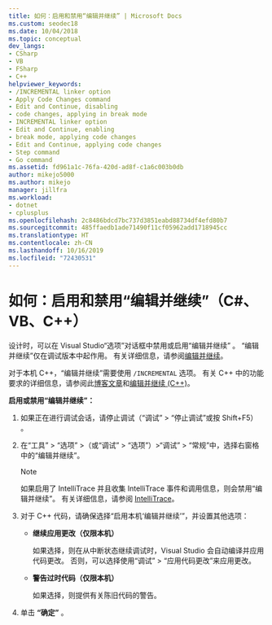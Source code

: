 ```yaml
---
title: 如何：启用和禁用“编辑并继续” | Microsoft Docs
ms.custom: seodec18
ms.date: 10/04/2018
ms.topic: conceptual
dev_langs:
- CSharp
- VB
- FSharp
- C++
helpviewer_keywords:
- /INCREMENTAL linker option
- Apply Code Changes command
- Edit and Continue, disabling
- code changes, applying in break mode
- INCREMENTAL linker option
- Edit and Continue, enabling
- break mode, applying code changes
- Edit and Continue, applying code changes
- Step command
- Go command
ms.assetid: fd961a1c-76fa-420d-ad8f-c1a6c003b0db
author: mikejo5000
ms.author: mikejo
manager: jillfra
ms.workload:
- dotnet
- cplusplus
ms.openlocfilehash: 2c8486bdcd7bc737d3851eabd88734df4efd80b7
ms.sourcegitcommit: 485ffaedb1ade71490f11cf05962add1718945cc
ms.translationtype: HT
ms.contentlocale: zh-CN
ms.lasthandoff: 10/16/2019
ms.locfileid: "72430531"
---
```

# <a name="how-to-enable-and-disable-edit-and-continue-c-vb-c"></a>如何：启用和禁用“编辑并继续”（C#、VB、C++）

设计时，可以在 Visual Studio“选项”对话框中禁用或启用“编辑并继续” 。 “编辑并继续”仅在调试版本中起作用。 有关详细信息，请参阅[编辑并继续](../debugger/edit-and-continue.md)。

对于本机 C++，“编辑并继续”需要使用 `/INCREMENTAL` 选项。 有关 C++ 中的功能要求的详细信息，请参阅此[博客文章](https://devblogs.microsoft.com/cppblog/c-edit-and-continue-in-visual-studio-2015-update-3/)和[编辑并继续 (C++)](../debugger/edit-and-continue-visual-cpp.md)。

**启用或禁用“编辑并继续”：**

1. 如果正在进行调试会话，请停止调试（“调试” > “停止调试”或按 Shift+F5）   。

1. 在“工具” > “选项” >（或“调试” > “选项”）>“调试” > “常规”中，选择右窗格中的“编辑并继续”。

    > [!NOTE]
    > 如果启用了 IntelliTrace 并且收集 IntelliTrace 事件和调用信息，则会禁用“编辑并继续”。 有关详细信息，请参阅 [IntelliTrace](../debugger/intellitrace.md)。

1. 对于 C++ 代码，请确保选择“启用本机‘编辑并继续’”，并设置其他选项：
    - **继续应用更改（仅限本机）**

      如果选择，则在从中断状态继续调试时，Visual Studio 会自动编译并应用代码更改。 否则，可以选择使用“调试” > “应用代码更改”来应用更改。

    - **警告过时代码（仅限本机）**

      如果选择，则提供有关陈旧代码的警告。

1. 单击 **“确定”** 。
